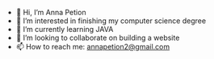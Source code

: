 - 👋 Hi, I’m Anna Petion
- 👀 I’m interested in finishing my computer science degree
- 🌱 I’m currently learning JAVA
- 💞️ I’m looking to collaborate on building a website
- 📫 How to reach me: annapetion2@gmail.com

<!---
annapetion2/annapetion2 is a ✨ special ✨ repository because its `README.md` (this file) appears on your GitHub profile.
You can click the Preview link to take a look at your changes.
--->
